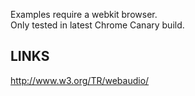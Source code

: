 Examples require a webkit browser.   
Only tested in latest Chrome Canary build.


## LINKS
http://www.w3.org/TR/webaudio/
